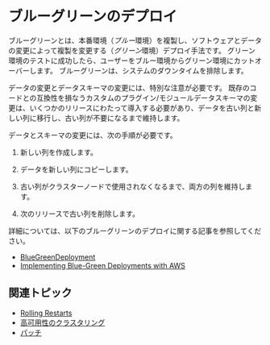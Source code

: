 # ブルーグリーンのデプロイ

ブルーグリーンとは、本番環境（*ブルー*環境）を複製し、ソフトウェアとデータの変更によって複製を変更する（*グリーン*環境）デプロイ手法です。 グリーン環境のテストに成功したら、ユーザーをブルー環境からグリーン環境にカットオーバーします。 ブルーグリーンは、システムのダウンタイムを排除します。

データの変更とデータスキーマの変更には、特別な注意が必要です。 既存のコードとの互換性を損なうカスタムのプラグイン/モジュールデータスキーマの変更は、いくつかのリリースにわたって導入する必要があり、データを古い列と新しい列に移行し、古い列が不要になるまで維持します。

データとスキーマの変更には、次の手順が必要です。

1.  新しい列を作成します。

2.  データを新しい列にコピーします。

3.  古い列がクラスターノードで使用されなくなるまで、両方の列を維持します。

4.  次のリリースで古い列を削除します。

詳細については、以下のブルーグリーンのデプロイに関する記事を参照してください。

  - [BlueGreenDeployment](http://martinfowler.com/bliki/BlueGreenDeployment.html)
  - [Implementing Blue-Green Deployments with AWS](https://www.thoughtworks.com/insights/blog/implementing-blue-green-deployments-aws)

## 関連トピック

  - [Rolling Restarts](./rolling-restarts.md)
  - [高可用性のクラスタリング](../../setting-up-liferay/clustering-for-high-availability.md)
  - [パッチ](../patching-dxp-7-3-and-earlier.md)